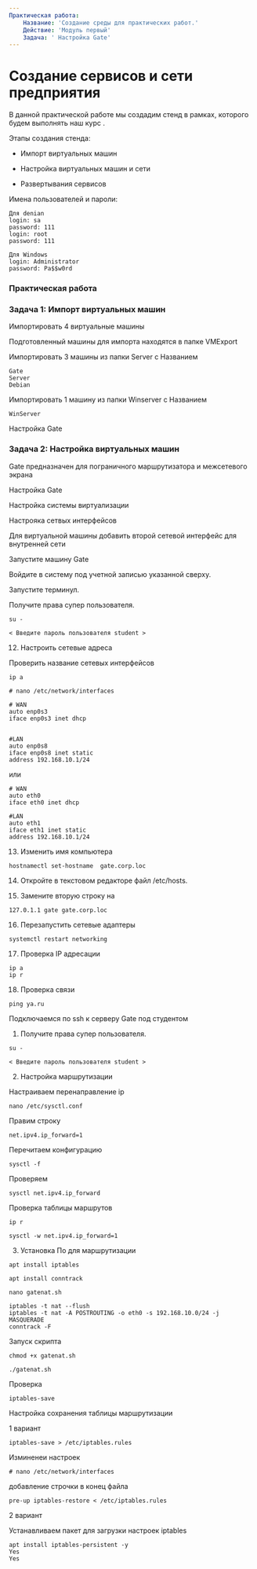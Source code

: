 ```yaml
---
Практическая работа:
    Название: 'Создание среды для практических работ.'
    Действие: 'Модуль первый'
    Задача: ' Настройка Gate'
---
```

# **Создание сервисов и сети предприятия**

В данной практической работе мы создадим стенд в рамках, которого будем выполнять наш курс .

Этапы создания стенда:

- Импорт виртуальных машин

- Настройка виртуальных машин и сети

- Развертывания сервисов

Имена пользователей и пароли:
```
Для denian
login: sa 
password: 111
login: root 
password: 111
```
```
Для Windows
login: Administrator 
password: Pa$$w0rd
```
### **Практическая работа**

### **Задача 1: Импорт виртуальных машин**
Импортировать 4 виртуальные машины

Подготовленный машины для импорта находятся в папке VMExport

Импортировать 3 машины из папки Server c Названием
```
Gate 
Server
Debian
```
Импортировать 1 машину из папки Winserver c Названием
```
WinServer
```

Настройка Gate

### **Задача 2: Настройка виртуальных машин**

Gate предназначен для пограничного маршрутизатора и межсетевого экрана

Настройка Gate

Настройка системы виртуализации 

Настрояка сетвых интерфейсов

Для виртуальной машины добавить второй сетевой интерфейс для внутренней сети 

Запустите машину Gate

Войдите в систему под учетной записью указанной сверху.

Запустите терминул.

Получите права супер пользователя.

```
su -
```
```
< Введите пароль пользователя student >
```

12. Настроить сетевые адреса

Проверить название сетевых интерфейсов 
```
ip a
```

```
# nano /etc/network/interfaces
```
```
# WAN
auto enp0s3
iface enp0s3 inet dhcp


#LAN
auto enp0s8
iface enp0s8 inet static
address 192.168.10.1/24
```
или
```
# WAN
auto eth0
iface eth0 inet dhcp

#LAN
auto eth1
iface eth1 inet static
address 192.168.10.1/24
```
13. Изменить имя компьютера
```
hostnamectl set-hostname  gate.corp.loc
```
14. Откройте в текстовом редакторе файл /etc/hosts.

15. Замените вторую строку на
```
127.0.1.1 gate gate.corp.loc
```

16. Перезапустить сетевые адаптеры
```
systemctl restart networking
```
17. Проверка IP адресации
```
ip a
ip r
```
18. Проверка связи
```
ping ya.ru
```


Подключаемся по ssh к серверу Gate под студентом

1. Получите права супер пользователя.

```
su -
```
```
< Введите пароль пользователя student >
```


2. Настройка маршрутизации

Настраиваем перенаправление ip
```
nano /etc/sysctl.conf
```
Правим строку
```
net.ipv4.ip_forward=1
```
Перечитаем конфигурацию
```
sysctl -f
```
Проверяем
```
sysctl net.ipv4.ip_forward
```
Проверка таблицы маршрутов
```
ip r
```

```
sysctl -w net.ipv4.ip_forward=1
```
3. Установка По для маршрутизации
```
apt install iptables
```
```
apt install conntrack
```
```
nano gatenat.sh
```
```
iptables -t nat --flush
iptables -t nat -A POSTROUTING -o eth0 -s 192.168.10.0/24 -j MASQUERADE
conntrack -F
```
Запуск скрипта

```
chmod +x gatenat.sh
```
```
./gatenat.sh
```
Проверка

```
iptables-save
```
Настройка сохранения таблицы маршрутизации

1 вариант
```
iptables-save > /etc/iptables.rules
```
Изминенеи настроек 
```
# nano /etc/network/interfaces
```
добавление строчки в конец файла
```
pre-up iptables-restore < /etc/iptables.rules 
```

2 вариант

Устанавливаем пакет для загрузки настроек iptables
```
apt install iptables-persistent -y
Yes
Yes
```

